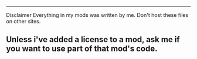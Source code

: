 ------------------------
Disclaimer
Everything in my mods was written by me.
Don't host these files on other sites.

Unless i've added a license to a mod, ask me if you want to use part of that mod's code.
------------------------
